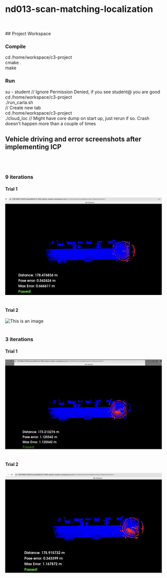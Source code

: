 
# nd013-scan-matching-localization
<br>
<br>
## Project Workspace

### Compile
cd /home/workspace/c3-project
<br>
cmake .
<br>
make
<br>
### Run
su - student // Ignore Permission Denied, if you see student@ you are good
<br>
cd /home/workspace/c3-project
<br>
./run_carla.sh
<br>
// Create new tab
<br>
cd /home/workspace/c3-project
<br>
./cloud_loc // Might have core dump on start up, just rerun if so. Crash doesn't happen more than a couple of times
<br>

## Vehicle driving and error screenshots after implementing ICP
<br>
<br>



### 9 iterations


#### Trial 1


![This is an image](images/c3_icp_lidar_9_iterations_a.png)
<br>
<br>

#### Trial 2


![This is an image](images/c3_icp_lidar_9_iterations_b.png)
<br>
<br>


### 3 iterations

#### Trial 1

![This is an image](images/c3_icp_lidar_3_iterations_a.png)
<br>
<br>

#### Trial 2


![This is an image](images/c3_icp_lidar_3_iterations_b.png)

<br>
<br>